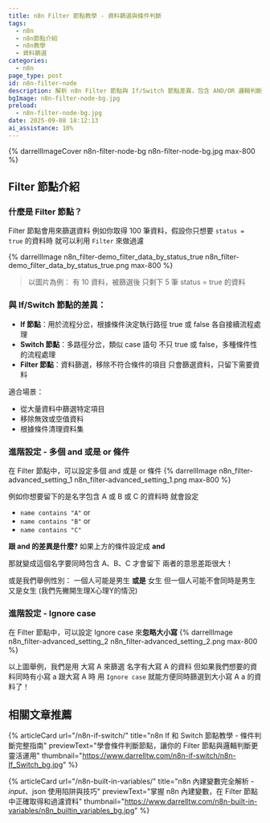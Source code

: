 ```yaml
---
title: n8n Filter 節點教學 - 資料篩選與條件判斷
tags:
  - n8n
  - n8n節點介紹
  - n8n教學
  - 資料篩選
categories:
  - n8n
page_type: post
id: n8n-filter-node
description: 解析 n8n Filter 節點與 If/Switch 節點差異，包含 AND/OR 邏輯判斷、Ignore case 設定等進階功能。實測各種資料類型篩選方法，提升自動化流程效率。
bgImage: n8n-filter-node-bg.jpg
preload:
  - n8n-filter-node-bg.jpg
date: 2025-09-08 18:12:13
ai_assistance: 10%
---
```

{% darrellImageCover n8n-filter-node-bg n8n-filter-node-bg.jpg max-800 %}

## Filter 節點介紹

### 什麼是 Filter 節點？
Filter 節點會用來篩選資料
例如你取得 100 筆資料，假設你只想要 `status = true` 的資料時
就可以利用 `Filter` 來做過濾

{% darrellImage n8n_filter-demo_filter_data_by_status_true n8n_filter-demo_filter_data_by_status_true.png max-800 %}

> 以圖片為例：
> 有 10 資料，被篩選後
> 只剩下 5 筆 status = true 的資料

### 與 If/Switch 節點的差異：
- **If 節點**：用於流程分岔，根據條件決定執行路徑
    true 或 false 各自接續流程處理
- **Switch 節點**：多路徑分岔，類似 case 語句
    不只 true 或 false，多種條件性的流程處理
- **Filter 節點**：資料篩選，移除不符合條件的項目
    只會篩選資料，只留下需要資料

適合場景：
- 從大量資料中篩選特定項目
- 移除無效或空值資料
- 根據條件清理資料集

### 進階設定 - 多個 and 或是 or 條件
在 Filter 節點中，可以設定多個 and 或是 or 條件
{% darrellImage n8n_filter-advanced_setting_1 n8n_filter-advanced_setting_1.png max-800 %}

例如你想要留下的是名字包含 A 或 B 或 C 的資料時
就會設定 
- `name contains "A"`
or 
- `name contains "B"`
or
- `name contains "C"`

**跟 and 的差異是什麼?**
如果上方的條件設定成 **and**

那就變成這個名字要同時包含 A、B、C 才會留下
兩者的意思差距很大！

或是我們舉例性別：
一個人可能是男生 **或是** 女生
但一個人可能不會同時是男生又是女生 (我們先撇開生理X心理Y的情況)

### 進階設定 - Ignore case

在 Filter 節點中，可以設定 Ignore case 來**忽略大小寫**
{% darrellImage n8n_filter-advanced_setting_2 n8n_filter-advanced_setting_2.png max-800 %}

以上圖舉例，我們是用 大寫 A 來篩選 名字有大寫 A 的資料
但如果我們想要的資料同時有小寫 a 跟大寫 A 時
用 `Ignore case` 就能方便同時篩選到大小寫 A a 的資料了！



## 相關文章推薦

{% articleCard 
  url="/n8n-if-switch/" 
  title="n8n If 和 Switch 節點教學 - 條件判斷完整指南" 
  previewText="學會條件判斷節點，讓你的 Filter 節點與邏輯判斷更靈活運用" 
  thumbnail="https://www.darrelltw.com/n8n-if-switch/n8n-If_Switch_bg.jpg" 
%}

{% articleCard 
  url="/n8n-built-in-variables/" 
  title="n8n 內建變數完全解析 - $input、$json 使用陷阱與技巧" 
  previewText="掌握 n8n 內建變數，在 Filter 節點中正確取得和過濾資料" 
  thumbnail="https://www.darrelltw.com/n8n-built-in-variables/n8n_builtin_variables_bg.jpg" 
%}

